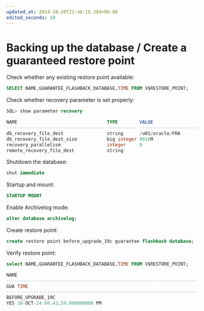 ```yaml
---
updated_at: 2024-10-20T21:48:18.384+06:00
edited_seconds: 10
---
```

# Backing up the database / Create a guaranteed restore point

Check whether any existing restore point available:
```SQL
SELECT NAME,GUARANTEE_FLASHBACK_DATABASE,TIME FROM V$RESTORE_POINT;
```

Check whether recovery parameter is set properly:
```sql
SQL> show parameter recovery

NAME                                 TYPE        VALUE
------------------------------------ ----------- ---------------------------
db_recovery_file_dest                string      /u01/oracle/FRA
db_recovery_file_dest_size           big integer 8016M
recovery_parallelism                 integer     0
remote_recovery_file_dest            string
```

Shutdown the database:
```sql
shut immediate
```

Startup and mount:
```sql
STARTUP MOUNT
```

Enable Archivelog mode:
```sql
alter database archivelog;
```

Create restore point:
```sql
create restore point before_upgrade_19c guarantee flashback database;
```

Verify restore point:
```sql
select NAME,GUARANTEE_FLASHBACK_DATABASE,TIME FROM V$RESTORE_POINT;

NAME
---------------------------------------------------------------------------
GUA TIME
--- -----------------------------------------------------------------------
BEFORE_UPGRADE_19C
YES 20-OCT-24 08.42.59.000000000 PM
```
